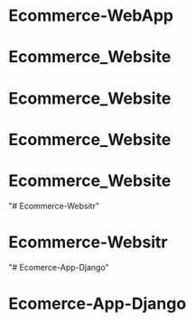 # Ecommerce-WebApp
# Ecommerce_Website
# Ecommerce_Website
# Ecommerce_Website
# Ecommerce_Website
"# Ecommerce-Websitr" 
# Ecommerce-Websitr
"# Ecomerce-App-Django" 
# Ecomerce-App-Django
